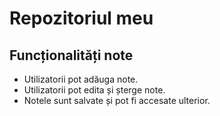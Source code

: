 # Repozitoriul meu

## Funcționalități note

- Utilizatorii pot adăuga note.
- Utilizatorii pot edita și șterge note.
- Notele sunt salvate și pot fi accesate ulterior.
